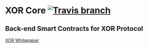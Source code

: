 # XOR Core [![Travis branch](https://img.shields.io/circleci/project/github/XORprotocol/xor-core/master.svg?style=for-the-badge)](https://circleci.com/gh/XORprotocol/xor-core)

## Back-end Smart Contracts for XOR Protocol

[XOR Whitepaper](https://xor.finance/whitepaper.pdf)
